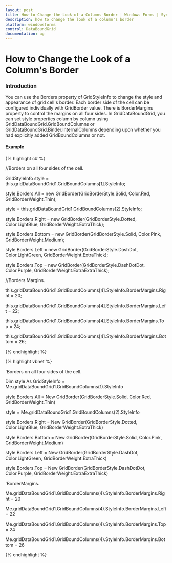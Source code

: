 ```yaml
---
layout: post
title: How-to-Change-the-Look-of-a-Columns-Border | Windows Forms | Syncfusion
description: how to change the look of a column's border
platform: windowsforms
control: DataBoundGrid
documentation: ug
---
```


# How to Change the Look of a Column's Border

### Introduction

You can use the Borders property of GridStyleInfo to change the style and appearance of grid cell's border. Each border side of the cell can be configured individually with GridBorder value. There is BorderMargins property to control the margins on all four sides. In GridDataBoundGrid, you can set style properties column by column using GridDataBoundGrid.GridBoundColumns or GridDataBoundGrid.Binder.InternalColumns depending upon whether you had explicitly added GridBoundColumns or not. 

#### Example

{% highlight c# %}



//Borders on all four sides of the cell.

GridStyleInfo style = this.gridDataBoundGrid1.GridBoundColumns[1].StyleInfo;

style.Borders.All = new GridBorder(GridBorderStyle.Solid, Color.Red, GridBorderWeight.Thin);



style = this.gridDataBoundGrid1.GridBoundColumns[2].StyleInfo;

style.Borders.Right = new GridBorder(GridBorderStyle.Dotted, Color.LightBlue, GridBorderWeight.ExtraThick);

style.Borders.Bottom = new GridBorder(GridBorderStyle.Solid, Color.Pink, GridBorderWeight.Medium);

style.Borders.Left = new GridBorder(GridBorderStyle.DashDot, Color.LightGreen, GridBorderWeight.ExtraThick);

style.Borders.Top = new GridBorder(GridBorderStyle.DashDotDot, Color.Purple, GridBorderWeight.ExtraExtraThick);



//Borders Margins.

this.gridDataBoundGrid1.GridBoundColumns[4].StyleInfo.BorderMargins.Right = 20;

this.gridDataBoundGrid1.GridBoundColumns[4].StyleInfo.BorderMargins.Left = 22;

this.gridDataBoundGrid1.GridBoundColumns[4].StyleInfo.BorderMargins.Top = 24;

this.gridDataBoundGrid1.GridBoundColumns[4].StyleInfo.BorderMargins.Bottom = 26;

{% endhighlight %}

{% highlight vbnet %}



'Borders on all four sides of the cell.

Dim style As GridStyleInfo = Me.gridDataBoundGrid1.GridBoundColumns(1).StyleInfo

style.Borders.All = New GridBorder(GridBorderStyle.Solid, Color.Red, GridBorderWeight.Thin)



style = Me.gridDataBoundGrid1.GridBoundColumns(2).StyleInfo

style.Borders.Right = New GridBorder(GridBorderStyle.Dotted, Color.LightBlue, GridBorderWeight.ExtraThick)

style.Borders.Bottom = New GridBorder(GridBorderStyle.Solid, Color.Pink, GridBorderWeight.Medium)

style.Borders.Left = New GridBorder(GridBorderStyle.DashDot, Color.LightGreen, GridBorderWeight.ExtraThick)

style.Borders.Top = New GridBorder(GridBorderStyle.DashDotDot, Color.Purple, GridBorderWeight.ExtraExtraThick)



'BorderMargins.

Me.gridDataBoundGrid1.GridBoundColumns(4).StyleInfo.BorderMargins.Right = 20

Me.gridDataBoundGrid1.GridBoundColumns(4).StyleInfo.BorderMargins.Left = 22

Me.gridDataBoundGrid1.GridBoundColumns(4).StyleInfo.BorderMargins.Top = 24

Me.gridDataBoundGrid1.GridBoundColumns(4).StyleInfo.BorderMargins.Bottom = 26


{% endhighlight %}
